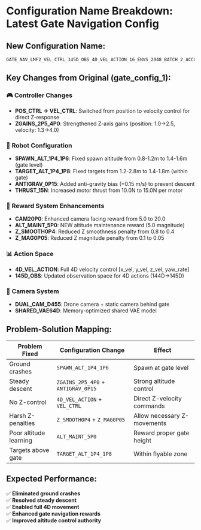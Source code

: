 # Configuration Name Breakdown: Latest Gate Navigation Config

## New Configuration Name:
```
GATE_NAV_LMF2_VEL_CTRL_145D_OBS_4D_VEL_ACTION_16_ENVS_2048_BATCH_2_ACCUM_GRU64_MLP512_256_64_ROLLOUT32_LR3E4_100M_STEPS_DUAL_CAM_D455_SHARED_VAE64D_STATIC_CAM_CURRICULUM_3TO20_LEVELS_300_EP_STEPS_8X8X4_GATE_ENV_90DEG_ROT_SPAWN_ALT_1P4_1P6_TARGET_ALT_1P4_1P8_ZGAINS_2P5_4P0_ANTIGRAV_0P15_THRUST_15N_REWARDS_POS5P0_GATE10P0_CAM20P0_ALT_MAINT_5P0_COLLISION_NEG100_PENALTIES_Z_SMOOTH0P4_Z_MAG0P05_YAW1P0_SPEED0P1_MAX_VEL_1P0_MPS_YAW_60_DPS_PPO_GAE_WANDB_GATE_NAV_DUAL_CAM_SF_APPO
```

## Key Changes from Original (gate_config_1):

### 🎮 **Controller Changes**
- **POS_CTRL → VEL_CTRL**: Switched from position to velocity control for direct Z-response
- **ZGAINS_2P5_4P0**: Strengthened Z-axis gains (position: 1.0→2.5, velocity: 1.3→4.0)

### 🚁 **Robot Configuration** 
- **SPAWN_ALT_1P4_1P6**: Fixed spawn altitude from 0.8-1.2m to 1.4-1.6m (gate level)
- **TARGET_ALT_1P4_1P8**: Fixed targets from 1.2-2.8m to 1.4-1.8m (within gate)
- **ANTIGRAV_0P15**: Added anti-gravity bias (+0.15 m/s) to prevent descent
- **THRUST_15N**: Increased motor thrust from 10.0N to 15.0N per motor

### 🎯 **Reward System Enhancements**
- **CAM20P0**: Enhanced camera facing reward from 5.0 to 20.0
- **ALT_MAINT_5P0**: NEW altitude maintenance reward (5.0 magnitude)
- **Z_SMOOTH0P4**: Reduced Z smoothness penalty from 0.8 to 0.4
- **Z_MAG0P05**: Reduced Z magnitude penalty from 0.1 to 0.05

### 📊 **Action Space**
- **4D_VEL_ACTION**: Full 4D velocity control [x_vel, y_vel, z_vel, yaw_rate]
- **145D_OBS**: Updated observation space for 4D actions (144D→145D)

### 🎥 **Camera System**
- **DUAL_CAM_D455**: Drone camera + static camera behind gate
- **SHARED_VAE64D**: Memory-optimized shared VAE model

## Problem-Solution Mapping:

| **Problem Fixed** | **Configuration Change** | **Effect** |
|------------------|-------------------------|------------|
| Ground crashes | `SPAWN_ALT_1P4_1P6` | Spawn at gate level |
| Steady descent | `ZGAINS_2P5_4P0` + `ANTIGRAV_0P15` | Strong altitude control |
| No Z-control | `4D_VEL_ACTION` + `VEL_CTRL` | Direct Z-velocity commands |
| Harsh Z-penalties | `Z_SMOOTH0P4` + `Z_MAG0P05` | Allow necessary Z-movements |
| Poor altitude learning | `ALT_MAINT_5P0` | Reward proper gate height |
| Targets above gate | `TARGET_ALT_1P4_1P8` | Within flyable zone |

## Expected Performance:
✅ **Eliminated ground crashes**  
✅ **Resolved steady descent**  
✅ **Enabled full 4D movement**  
✅ **Enhanced gate navigation rewards**  
✅ **Improved altitude control authority** 